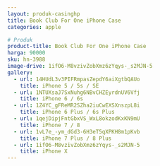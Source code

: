 ```yaml
---
layout: produk-casinghp
title: Book Club For One iPhone Case
categories: apple

# Produk
product-title: Book Club For One iPhone Case
harga: 90000
sku: hn-3988
image-drive: 1ifO6-M8vzivZobXmz6zYqys-_s2MJN-5
gallery:
  - url: 14HUdL3v3PIFRmpasZepdY6aiXgtbQAUo
    title: iPhone 5 / 5s / SE
  - url: 1NTUXsaJ7SxNuhg6NBvCHZEyrdnUV6Vfj
    title: iPhone 6 / 6s
  - url: 1Z4YC_gFReMR2SZha2iuCwEXSXnszpL8i
    title: iPhone 6 Plus / 6s Plus
  - url: 1qejDipjFntGbxVS_WxL8okzodKxKN9mU
    title: iPhone 7 / 8
  - url: 1vL7e_-ym_dGd3-6H3eT5qXPKH8m1pKvb
    title: iPhone 7 Plus / 8 Plus
  - url: 1ifO6-M8vzivZobXmz6zYqys-_s2MJN-5
    title: iPhone X
---
```

